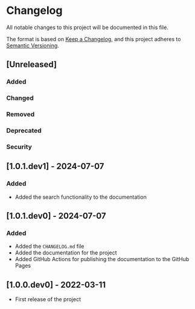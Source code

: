 # Changelog

All notable changes to this project will be documented in this file.

The format is based on [Keep a Changelog](https://keepachangelog.com/en/1.1.0/),
and this project adheres to [Semantic Versioning](https://semver.org/spec/v2.0.0.html).

## [Unreleased]

### Added
### Changed
### Removed
### Deprecated
### Security

## [1.0.1.dev1] - 2024-07-07

### Added
- Added the search functionality to the documentation

## [1.0.1.dev0] - 2024-07-07

### Added
- Added the `CHANGELOG.md` file
- Added the documentation for the project
- Added GitHub Actions for publishing the documentation to the GitHub Pages

## [1.0.0.dev0] - 2022-03-11
- First release of the project